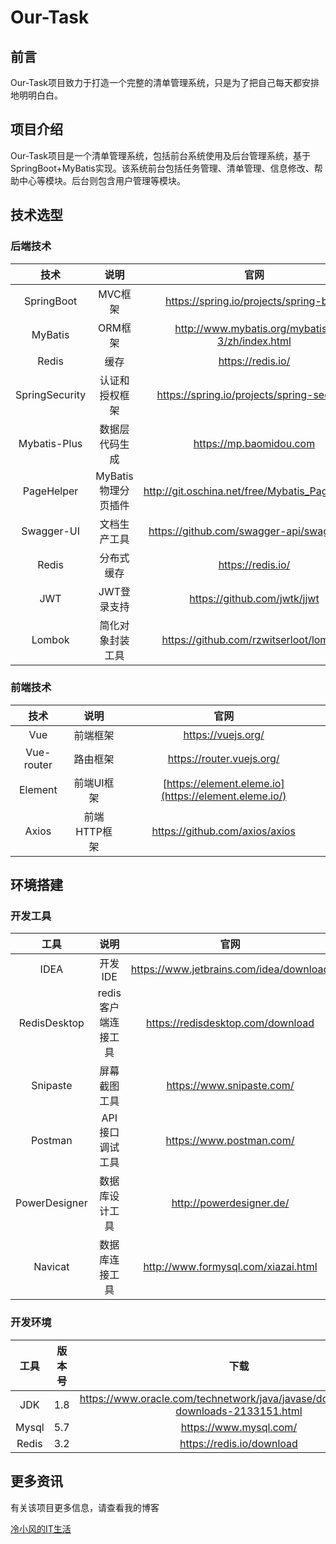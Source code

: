 # Our-Task

## 前言

Our-Task项目致力于打造一个完整的清单管理系统，只是为了把自己每天都安排地明明白白。

## 项目介绍

Our-Task项目是一个清单管理系统，包括前台系统使用及后台管理系统，基于SpringBoot+MyBatis实现。该系统前台包括任务管理、清单管理、信息修改、帮助中心等模块。后台则包含用户管理等模块。

## 技术选型

### 后端技术

|      技术      |        说明         |                      官网                      |
| :------------: | :-----------------: | :--------------------------------------------: |
|   SpringBoot   |       MVC框架       |     https://spring.io/projects/spring-boot     |
|    MyBatis     |       ORM框架       | http://www.mybatis.org/mybatis-3/zh/index.html |
|     Redis      |        缓存         |               https://redis.io/                |
| SpringSecurity |   认证和授权框架    |   https://spring.io/projects/spring-security   |
|  Mybatis-Plus  |   数据层代码生成    |            https://mp.baomidou.com             |
|   PageHelper   | MyBatis物理分页插件 | http://git.oschina.net/free/Mybatis_PageHelper |
|   Swagger-UI   |    文档生产工具     |   https://github.com/swagger-api/swagger-ui    |
|     Redis      |     分布式缓存      |               https://redis.io/                |
|      JWT       |     JWT登录支持     |          https://github.com/jwtk/jjwt          |
|     Lombok     |  简化对象封装工具   |     https://github.com/rzwitserloot/lombok     |

### 前端技术

|    技术    |     说明     |                         官网                          |
| :--------: | :----------: | :---------------------------------------------------: |
|    Vue     |   前端框架   |                  https://vuejs.org/                   |
| Vue-router |   路由框架   |               https://router.vuejs.org/               |
|  Element   |  前端UI框架  | [https://element.eleme.io](https://element.eleme.io/) |
|   Axios    | 前端HTTP框架 |            https://github.com/axios/axios             |

## 环境搭建

### 开发工具

|     工具      |        说明         |                  官网                   |
| :-----------: | :-----------------: | :-------------------------------------: |
|     IDEA      |       开发IDE       | https://www.jetbrains.com/idea/download |
| RedisDesktop  | redis客户端连接工具 |    https://redisdesktop.com/download    |
|   Snipaste    |    屏幕截图工具     |        https://www.snipaste.com/        |
|    Postman    |   API接口调试工具   |        https://www.postman.com/         |
| PowerDesigner |   数据库设计工具    |        http://powerdesigner.de/         |
|    Navicat    |   数据库连接工具    |   http://www.formysql.com/xiazai.html   |

### 开发环境

| 工具  | 版本号 |                             下载                             |
| :---: | :----: | :----------------------------------------------------------: |
|  JDK  |  1.8   | https://www.oracle.com/technetwork/java/javase/downloads/jdk8-downloads-2133151.html |
| Mysql |  5.7   |                    https://www.mysql.com/                    |
| Redis |  3.2   |                  https://redis.io/download                   |

## 更多资讯

有关该项目更多信息，请查看我的博客

[冷小风的IT生活](http://www.daxingyong.cn/)
